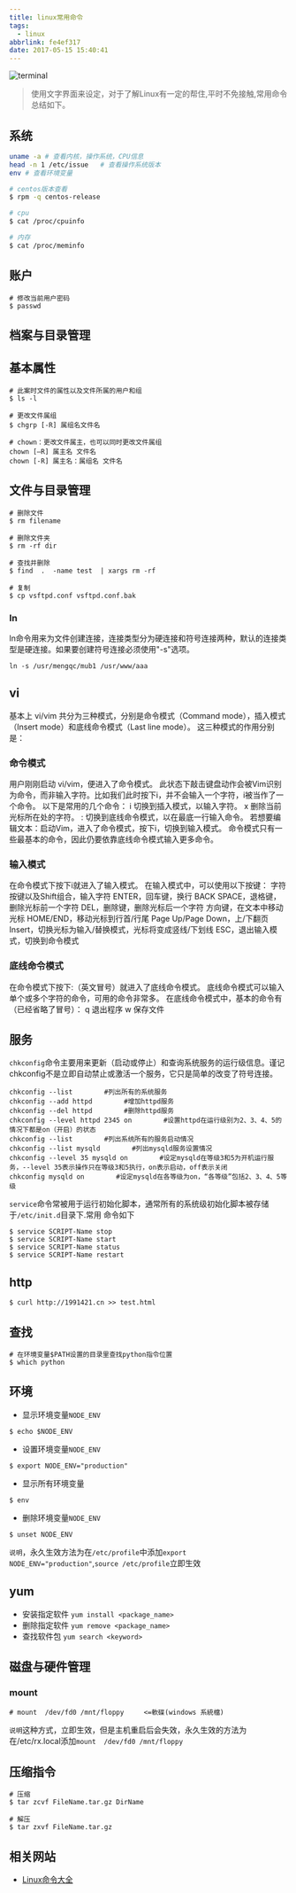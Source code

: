 ```yaml
---
title: linux常用命令
tags:
  - linux
abbrlink: fe4ef317
date: 2017-05-15 15:40:41
---
```

![terminal](http://or0g12e5e.bkt.clouddn.com/blog/2017-08-19-040639.jpg)
> 使用文字界面来设定，对于了解Linux有一定的帮住,平时不免接触,常用命令总结如下。

## 系统

```bash
uname -a # 查看内核，操作系统，CPU信息 
head -n 1 /etc/issue   # 查看操作系统版本
env # 查看环境变量

# centos版本查看
$ rpm -q centos-release

# cpu
$ cat /proc/cpuinfo

# 内存
$ cat /proc/meminfo

```
## 账户
```
# 修改当前用户密码
$ passwd
```
## 档案与目录管理

## 基本属性

```
# 此案时文件的属性以及文件所属的用户和组
$ ls -l

# 更改文件属组
$ chgrp [-R] 属组名文件名

# chown：更改文件属主，也可以同时更改文件属组
chown [–R] 属主名 文件名
chown [-R] 属主名：属组名 文件名

```

## 文件与目录管理

```
# 删除文件
$ rm filename

# 删除文件夹
$ rm -rf dir

# 查找并删除
$ find  .  -name test  | xargs rm -rf   

# 复制
$ cp vsftpd.conf vsftpd.conf.bak

```
### ln

ln命令用来为文件创建连接，连接类型分为硬连接和符号连接两种，默认的连接类型是硬连接。如果要创建符号连接必须使用"-s"选项。

`ln -s /usr/mengqc/mub1 /usr/www/aaa`


## vi

基本上 vi/vim 共分为三种模式，分别是命令模式（Command mode），插入模式（Insert mode）和底线命令模式（Last line mode）。 这三种模式的作用分别是：
### 命令模式

用户刚刚启动 vi/vim，便进入了命令模式。
此状态下敲击键盘动作会被Vim识别为命令，而非输入字符。比如我们此时按下i，并不会输入一个字符，i被当作了一个命令。
以下是常用的几个命令：
i 切换到插入模式，以输入字符。
x 删除当前光标所在处的字符。
: 切换到底线命令模式，以在最底一行输入命令。
若想要编辑文本：启动Vim，进入了命令模式，按下i，切换到输入模式。
命令模式只有一些最基本的命令，因此仍要依靠底线命令模式输入更多命令。

### 输入模式

在命令模式下按下i就进入了输入模式。
在输入模式中，可以使用以下按键：
字符按键以及Shift组合，输入字符
ENTER，回车键，换行
BACK SPACE，退格键，删除光标前一个字符
DEL，删除键，删除光标后一个字符
方向键，在文本中移动光标
HOME/END，移动光标到行首/行尾
Page Up/Page Down，上/下翻页
Insert，切换光标为输入/替换模式，光标将变成竖线/下划线
ESC，退出输入模式，切换到命令模式

### 底线命令模式
在命令模式下按下:（英文冒号）就进入了底线命令模式。
底线命令模式可以输入单个或多个字符的命令，可用的命令非常多。
在底线命令模式中，基本的命令有（已经省略了冒号）：
q 退出程序
w 保存文件

## 服务
`chkconfig`命令主要用来更新（启动或停止）和查询系统服务的运行级信息。谨记chkconfig不是立即自动禁止或激活一个服务，它只是简单的改变了符号连接。
```
chkconfig --list        #列出所有的系统服务
chkconfig --add httpd        #增加httpd服务
chkconfig --del httpd        #删除httpd服务
chkconfig --level httpd 2345 on        #设置httpd在运行级别为2、3、4、5的情况下都是on（开启）的状态
chkconfig --list        #列出系统所有的服务启动情况
chkconfig --list mysqld        #列出mysqld服务设置情况
chkconfig --level 35 mysqld on        #设定mysqld在等级3和5为开机运行服务，--level 35表示操作只在等级3和5执行，on表示启动，off表示关闭
chkconfig mysqld on        #设定mysqld在各等级为on，“各等级”包括2、3、4、5等级
```
`service`命令常被用于运行初始化脚本，通常所有的系统级初始化脚本被存储于`/etc/init.d`目录下.常用 命令如下
```
$ service SCRIPT-Name stop
$ service SCRIPT-Name start
$ service SCRIPT-Name status
$ service SCRIPT-Name restart

```

## http
```
$ curl http://1991421.cn >> test.html

```
## 查找
```
# 在环境变量$PATH设置的目录里查找python指令位置
$ which python

```

## 环境
+ 显示环境变量`NODE_ENV`
```
$ echo $NODE_ENV
```
+ 设置环境变量`NODE_ENV`
```
$ export NODE_ENV="production"
```
+ 显示所有环境变量
```
$ env
```
+ 删除环境变量`NODE_ENV`
```
$ unset NODE_ENV
```
`说明`，永久生效方法为在`/etc/profile`中添加`export NODE_ENV="production"`,`source /etc/profile`立即生效

## yum

+ 安装指定软件 `yum install <package_name>`
+ 删除指定软件 `yum remove <package_name>`
+ 查找软件包 `yum search <keyword>`

## 磁盘与硬件管理
### mount
```
# mount  /dev/fd0 /mnt/floppy     <=軟碟(windows 系統檔) 

```
`说明`这种方式，立即生效，但是主机重启后会失效，永久生效的方法为在/etc/rx.local添加`mount  /dev/fd0 /mnt/floppy`

## 压缩指令
```
# 压缩
$ tar zcvf FileName.tar.gz DirName

# 解压
$ tar zxvf FileName.tar.gz
```

## 相关网站
+ [Linux命令大全](http://man.linuxde.net/)